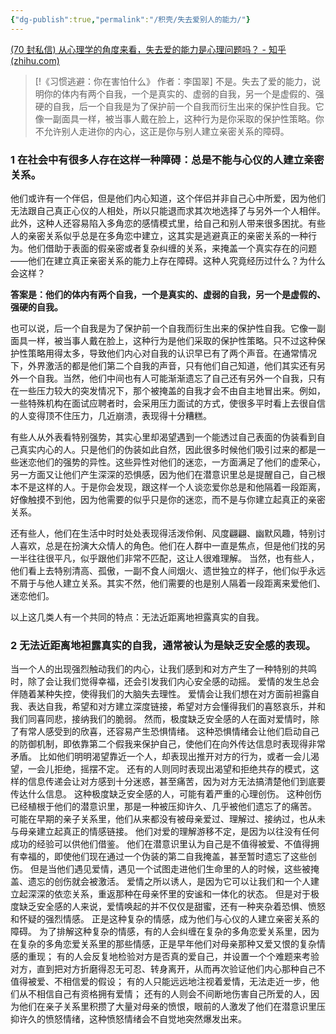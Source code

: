 ```yaml
---
{"dg-publish":true,"permalink":"/积壳/失去爱别人的能力/"}
---
```


[(70 封私信) 从心理学的角度来看，失去爱的能力是心理问题吗？ - 知乎 (zhihu.com)](https://www.zhihu.com/question/382770232)

> [!《习惯逃避：你在害怕什么》 作者：李国翠]
> 不是。失去了爱的能力，说明你的体内有两个自我，一个是真实的、虚弱的自我，另一个是虚假的、强硬的自我，后一个自我是为了保护前一个自我而衍生出来的保护性自我。它像一副面具一样，被当事人戴在脸上，这种行为是你采取的保护性策略。你不允许别人走进你的内心，这正是你与别人建立亲密关系的障碍。

### 1 在社会中有很多人存在这样一种障碍：总是不能与心仪的人建立亲密关系。
他们或许有一个伴侣，但是他们内心知道，这个伴侣并非自己心中所爱，因为他们无法跟自己真正心仪的人相处，所以只能退而求其次地选择了与另外一个人相伴。此外，这种人还容易陷入多角恋的感情模式里，给自己和别人带来很多困扰。有些人的亲密关系似乎总是在多角恋中建立，这其实是逃避真正的亲密关系的一种行为。他们借助于表面的假亲密或者复杂纠缠的关系，来掩盖一个真实存在的问题——他们在建立真正亲密关系的能力上存在障碍。这种人究竟经历过什么？为什么会这样？ 

**答案是：他们的体内有两个自我，一个是真实的、虚弱的自我，另一个是虚假的、强硬的自我。**

也可以说，后一个自我是为了保护前一个自我而衍生出来的保护性自我。它像一副面具一样，被当事人戴在脸上，这种行为是他们采取的保护性策略。只不过这种保护性策略用得太多，导致他们内心对自我的认识早已有了两个声音。在通常情况下，外界激活的都是他们第二个自我的声音，只有他们自己知道，他们其实还有另外一个自我。当然，他们中间也有人可能渐渐遗忘了自己还有另外一个自我，只有在一些压力较大的突发情况下，那个被掩盖的自我才会不由自主地冒出来。例如，一些特殊机构在面试应聘者时，会采用压力面试的方式，使很多平时看上去很自信的人变得顶不住压力，几近崩溃，表现得十分糟糕。

有些人从外表看特别强势，其实心里却渴望遇到一个能透过自己表面的伪装看到自己真实内心的人。只是他们的伪装如此自然，因此很多时候他们吸引过来的都是一些迷恋他们的强势的异性。这些异性对他们的迷恋，一方面满足了他们的虚荣心，另一方面又让他们产生深深的恐惧感，因为他们在潜意识里总是提醒自己，自己根本不是这样的人。于是你会发现，跟这样一个人谈恋爱你总是和他隔着一段距离，好像触摸不到他，因为他需要的似乎只是你的迷恋，而不是与你建立起真正的亲密关系。

还有些人，他们在生活中时时处处表现得活泼伶俐、风度翩翩、幽默风趣，特别讨人喜欢，总是在扮演大众情人的角色。他们在人群中一直是焦点，但是他们找的另一半往往很平凡，似乎跟他们非常不匹配，这让人很难理解。 
当然，也有些人，他们看上去特别清高、孤傲，一副不食人间烟火、遗世独立的样子，他们似乎永远不屑于与他人建立关系。其实不然，他们需要的也是别人隔着一段距离来爱他们、迷恋他们。

以上这几类人有一个共同的特点：无法近距离地袒露真实的自我。
### 2 无法近距离地袒露真实的自我，通常被认为是缺乏安全感的表现。
当一个人的出现强烈触动我们的内心，让我们感到和对方产生了一种特别的共鸣时，除了会让我们觉得幸福，还会引发我们内心安全感的动摇。 爱情的发生总会伴随着某种失控，使得我们的大脑失去理性。 爱情会让我们想在对方面前袒露自我、表达自我，希望和对方建立深度链接，希望对方会懂得我们的喜怒哀乐，并和我们同喜同悲，接纳我们的脆弱。 然而，极度缺乏安全感的人在面对爱情时，除了有常人感受到的欣喜，还容易产生恐惧情绪。 这种恐惧情绪会让他们启动自己的防御机制，即依靠第二个假我来保护自己，使他们在向外传达信息时表现得非常矛盾。 比如他们明明渴望靠近一个人，却表现出推开对方的行为，或者一会儿渴望，一会儿拒绝，摇摆不定。 还有的人则同时表现出渴望和拒绝共存的模式，这样的信息传递会让对方感到十分迷惑，甚至痛苦，因为对方无法搞清楚他们到底要传达什么信息。 这种极度缺乏安全感的人，可能有着严重的心理创伤。 这种创伤已经植根于他们的潜意识里，那是一种被压抑许久、几乎被他们遗忘了的痛苦。 可能在早期的亲子关系里，他们从来都没有被母亲爱过、理解过、接纳过，也从未与母亲建立起真正的情感链接。 他们对爱的理解游移不定，是因为以往没有任何成功的经验可以供他们借鉴。 他们在潜意识里认为自己是不值得被爱、不值得拥有幸福的，即使他们现在通过一个伪装的第二自我掩盖，甚至暂时遗忘了这些创伤。 但是当他们遇见爱情，遇见一个试图走进他们生命里的人的时候，这些被掩盖、遗忘的创伤就会被激活。 爱情之所以诱人，是因为它可以让我们和一个人建立起深深的依恋关系，重返那种在母亲怀里的安谧和一体化的状态。 但是对于极度缺乏安全感的人来说，爱情唤起的并不仅仅是甜蜜，还有一种夹杂着恐惧、愤怒和怀疑的强烈情感。 正是这种复杂的情感，成为他们与心仪的人建立亲密关系的障碍。 为了排解这种复杂的情感，有的人会纠缠在复杂的多角恋爱关系里，因为在复杂的多角恋爱关系里的那些情感，正是早年他们对母亲那种又爱又恨的复杂情感的重现； 有的人会反复地检验对方是否真的爱自己，并设置一个个难题来考验对方，直到把对方折磨得忍无可忍、转身离开，从而再次验证他们内心那种自己不值得被爱、不相信爱的假设； 有的人只能远远地注视着爱情，无法走近一步，他们从不相信自己有资格拥有爱情； 还有的人则会不间断地伤害自己所爱的人，因为他们在亲子关系里积攒了大量对母亲的愤恨，眼前的人激发了他们在潜意识里压抑许久的愤怒情绪，这种愤怒情绪会不自觉地突然爆发出来。